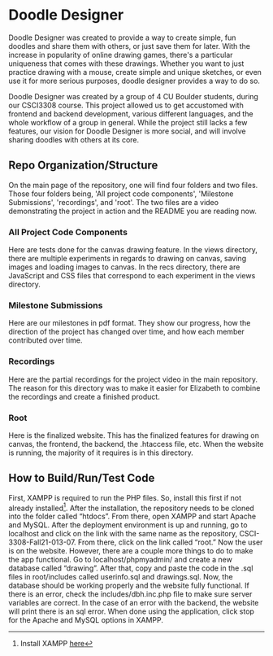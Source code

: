 # Doodle Designer
Doodle Designer was created to provide a way to create simple, fun doodles and share them with others, or just save them for later. With the increase in popularity of online drawing games, there's a particular uniqueness that comes with these drawings. Whether you want to just practice drawing with a mouse, create simple and unique sketches, or even use it for more serious purposes, doodle designer provides a way to do so. 

Doodle Designer was created by a group of 4 CU Boulder students, during our CSCI3308 course. This project allowed us to get accustomed with frontend and backend development, various different languages, and the whole workflow of a group in general. While the project still lacks a few features, our vision for Doodle Designer is more social, and will involve sharing doodles with others at its core.  
## Repo Organization/Structure  
On the main page of the repository, one will find four folders and two files. Those four folders being, 'All project code components', 'Milestone Submissions', 'recordings', and 'root'. The two files are a video demonstrating the project in action and the README you are reading now.
### All Project Code Components 
Here are tests done for the canvas drawing feature. In the views directory, there are multiple experiments in regards to drawing on canvas, saving images and loading images to canvas. In the recs directory, there are JavaScript and CSS files that correspond to each experiment in the views directory.
### Milestone Submissions
Here are our milestones in pdf format. They show our progress, how the direction of the project has changed over time, and how each member contributed over time.
### Recordings
Here are the partial recordings for the project video in the main repository. The reason for this directory was to make it easier for Elizabeth to combine the recordings and create a finished product.
### Root
Here is the finalized website. This has the finalized features for drawing on canvas, the frontend, the backend, the .htaccess file, etc. When the website is running, the majority of it requires is in this directory.
## How to Build/Run/Test Code  
First, XAMPP is required to run the PHP files. So, install this first if not already installed[^1]. After the installation, the repository needs to be cloned into the folder called “htdocs”. From there, open XAMPP and start Apache and MySQL. After the deployment environment is up and running, go to localhost and click on the link with the same name as the repository, CSCI-3308-Fall21-013-07. From there, click on the link called “root.” Now the user is on the website. However, there are a couple more things to do to make the app functional. Go to localhost/phpmyadmin/ and create a new database called “drawing”. After that, copy and paste the code in the .sql files in root/includes called userinfo.sql and drawings.sql. Now, the database should be working properly and the website fully functional. If there is an error, check the includes/dbh.inc.php file to make sure server variables are correct. In the case of an error with the backend, the website will print there is an sql error. When done using the application, click stop for the Apache and MySQL options in XAMPP.
[^1]: Install XAMPP [here](https://www.apachefriends.org/download.html)
